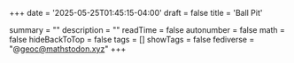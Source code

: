 +++
date = '2025-05-25T01:45:15-04:00'
draft = false
title = 'Ball Pit'

summary = ""
description = ""
readTime = false
autonumber = false
math = false
hideBackToTop = false
tags = []
showTags = false
fediverse = "@geoc@mathstodon.xyz"
+++
<br>
<!-- <div align="center" style="width: 100%; height: 100%; overflow: hidden;"> -->
<canvas id="canvas" width="350" height="350" overflow="hidden"></canvas>
<!-- </div> -->
<script>
    const canvas = document.getElementById('canvas');
    const ctx = canvas.getContext('2d');
    const balls = [];
    // const colors = [
    //     '#FC5D7C',
    //     '#F39660',
    //     '#E7C664',
    //     '#9ED072',
    //     '#76CCE0',
    //     '#B39DF3'
    // ]
    red = getComputedStyle(document.documentElement).getPropertyValue('--red') || '#FC5D7C'
    orange = getComputedStyle(document.documentElement).getPropertyValue('--orange') || '#F39660'
    yellow = getComputedStyle(document.documentElement).getPropertyValue('--yellow') || '#E7C664'
    green = getComputedStyle(document.documentElement).getPropertyValue('--green') || '#9ED072'
    blue = getComputedStyle(document.documentElement).getPropertyValue('--blue') || '#76CCE0'
    purple = getComputedStyle(document.documentElement).getPropertyValue('--purple') || '#B39DF3'
    const colors = [
        red,
        orange,
        yellow,
        green,
        blue,
        purple,
    ]
    const numBalls = 50;
    const ballRadius = 10;
    const ballSpeed = 2;
    const maxSpeed = 5;
    var mouseX = 0;
    var mouseY = 0;
    var mouseDown = false;
    function Ball(x, y, dx, dy, color) {
        this.x = x;
        this.y = y;
        this.dx = dx;
        this.dy = dy;
        this.color = color;
    }
    Ball.prototype.draw = function() {
        ctx.beginPath();
        ctx.arc(this.x, this.y, ballRadius, 0, Math.PI * 2);
        ctx.fillStyle = this.color;
        ctx.fill();
        ctx.closePath();
    };
    Ball.prototype.update = function() {
        this.x += this.dx;
        this.y += this.dy;
        if (this.x + ballRadius > canvas.width || this.x - ballRadius < 0) {
            this.x = Math.max(ballRadius, Math.min(this.x, canvas.width - ballRadius));
            this.dx = -this.dx
            if (this.dx * this.dx > maxSpeed) {
                this.dx *= 0.9;
            }
        }
        if (this.y + ballRadius > canvas.height || this.y - ballRadius < 0) {
            this.y = Math.max(ballRadius, Math.min(this.y, canvas.height - ballRadius));
            this.dy = -this.dy;
            if (this.dx * this.dx > maxSpeed) {
                this.dx *= 0.9;
            }
        }
        if (mouseDown) {
            this.gravitateToMouse();
        } else {
            this.dx *= 0.999;
            this.dy *= 0.999;
        }
    };
    Ball.prototype.gravitateToMouse = function() {
        const dx = mouseX - this.x;
        const dy = mouseY - this.y;
        const distance = Math.sqrt(dx * dx + dy * dy);
        if (distance < 100) {
            this.dx += (dx / (distance)) * .1;
            this.dy += (dy / (distance)) * .1;
        }
    };
    function init() {
        for (let i = 0; i < numBalls; i++) {
            const x = Math.random() * (canvas.width - 2 * ballRadius) + ballRadius;
            const y = Math.random() * (canvas.height - 2 * ballRadius) + ballRadius;
            const dx = (Math.random() - 0.5) * ballSpeed;
            const dy = (Math.random() - 0.5) * ballSpeed;
            const color = colors[Math.floor(Math.random() * colors.length)];
            balls.push(new Ball(x, y, dx, dy, color));
        }
    }
    function animate() {
        ctx.clearRect(0, 0, canvas.width, canvas.height);
        for (let i = 0; i < balls.length; i++) {
            balls[i].draw();
            balls[i].update();
        }
        requestAnimationFrame(animate);
    }
    function updateDisplay(event) {
        const rect = canvas.getBoundingClientRect();
        mouseX = (event.clientX - rect.left) * (canvas.width / rect.width);
        mouseY = (event.clientY - rect.top) * (canvas.height / rect.height);
    }
    canvas.addEventListener("mousemove", updateDisplay, false);
    canvas.addEventListener("mouseenter", updateDisplay, false);
    canvas.addEventListener("mouseleave", updateDisplay, false);
    canvas.addEventListener("mousedown", function(event) {
        mouseDown = true;
        updateDisplay(event);
    }, false);
    canvas.addEventListener("mouseup", function(event) {
        mouseDown = false;
        updateDisplay(event);
    }, false);
    canvas.addEventListener("touchstart", function(event) {
        mouseDown = true;
        if (event.touches.length > 0) {
            updateDisplay(event.touches[0]);
        }
        event.preventDefault();
    }, false);
    canvas.addEventListener("touchend", function(event) {
        mouseDown = false;
        event.preventDefault();
    }, false);
    canvas.addEventListener("touchcancel", function(event) {
        mouseDown = false;
        event.preventDefault();
    }, false);
    canvas.addEventListener("touchmove", function(event) {
        if (event.touches.length > 0) {
            updateDisplay(event.touches[0]);
        }
        event.preventDefault();
    }, false);
    init();
    animate();
</script>
